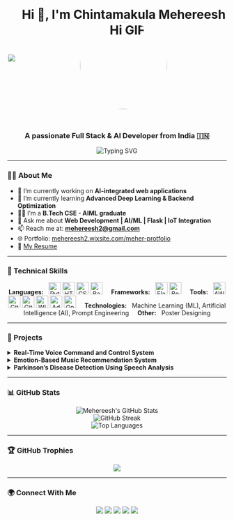 <h1 align="center" style="display: flex; justify-content: center; align-items: center; gap: 15px;">
<p align="center">
  <img src="https://profile-counter.glitch.me/mehereesh/count.svg?" />
</p>

  <span>Hi 👋, I'm Chintamakula Mehereesh</span>
  <br>
  <img src="https://media.giphy.com/media/v1.Y2lkPTc5MGI3NjExdmxiaGVwczA3Nm05MzhhaDdha2Nqd3F0dHlwd3RyM3FxaTM2cDNuNSZlcD12MV9naWZzX3NlYXJjaCZjdD1n/noyBeNjH4nbtXV5ZLA/giphy.gif" alt="Hi GIF" width="200" style="border-radius: 50%;" />
</h1>

<h3 align="center">A passionate Full Stack & AI Developer from India 🇮🇳</h3>

<p align="center">
  <img src="https://readme-typing-svg.demolab.com?font=Fira+Code&size=22&pause=1000&color=0AFFB8&center=true&vCenter=true&width=435&lines=Web+Developer;AI+%2F+ML+Engineer;Python+%7C+PHP+%7C+Flask+Expert;Passionate+about+Building+Smart+Apps" alt="Typing SVG" />
</p>

---

### 👨‍💻 About Me

- 🔭 I’m currently working on **AI-integrated web applications**
- 🌱 I’m currently learning **Advanced Deep Learning & Backend Optimization**
- 👨‍🎓 I’m a **B.Tech CSE - AIML graduate**
- 💬 Ask me about **Web Development | AI/ML | Flask | IoT Integration**
- 📫 Reach me at: **mehereesh2@gmail.com**
- 🌐 Portfolio: [mehereesh2.wixsite.com/meher-protfolio](https://mehereesh2.wixsite.com/meher-protfolio)
- 📄 [My Resume](https://drive.google.com/file/d/1b-rtsY7K2RzBYG_kA-yfRpJqv7B3n3zH/view?usp=drivesdk)

---

### 🚀 Technical Skills

<p align="center">
  <!-- Languages -->
  <b>Languages:</b> &nbsp;
  <img src="https://cdn.jsdelivr.net/gh/devicons/devicon/icons/python/python-original.svg" width="28" title="Python" />
  <img src="https://cdn.jsdelivr.net/gh/devicons/devicon/icons/html5/html5-original.svg" width="28" title="HTML5" />
  <img src="https://cdn.jsdelivr.net/gh/devicons/devicon/icons/css3/css3-original.svg" width="28" title="CSS3" />
  <img src="https://cdn.jsdelivr.net/gh/devicons/devicon/icons/java/java-original.svg" width="28" title="Basic Java" />
  &nbsp;&nbsp;&nbsp;
  <!-- Frameworks -->
  <b>Frameworks:</b> &nbsp;
  <img src="https://cdn.jsdelivr.net/gh/devicons/devicon/icons/flask/flask-original.svg" width="28" title="Flask" />
  <img src="https://cdn.jsdelivr.net/gh/devicons/devicon/icons/bootstrap/bootstrap-plain.svg" width="28" title="Bootstrap" />
  &nbsp;&nbsp;&nbsp;
  <!-- Tools -->
  <b>Tools:</b> &nbsp;
  <img src="https://cdn.jsdelivr.net/gh/devicons/devicon/icons/aws/aws-original.svg" width="28" title="AWS" />
  <img src="https://cdn.jsdelivr.net/gh/devicons/devicon/icons/git/git-original.svg" width="28" title="Git" />
  <img src="https://cdn.jsdelivr.net/gh/devicons/devicon/icons/github/github-original.svg" width="28" title="GitHub" />
  <img src="https://cdn.jsdelivr.net/gh/devicons/devicon/icons/wix/wix-original.svg" width="28" title="WIX" />
  <img src="https://cdn.jsdelivr.net/gh/devicons/devicon/icons/photoshop/photoshop-line.svg" width="28" title="Adobe Photoshop" />
  <img src="https://cdn.jsdelivr.net/gh/devicons/devicon/icons/solidworks/solidworks-original.svg" width="28" title="Onshape" />
  &nbsp;&nbsp;&nbsp;
  <!-- Technologies -->
  <b>Technologies:</b> &nbsp; Machine Learning (ML), Artificial Intelligence (AI), Prompt Engineering
  &nbsp;&nbsp;&nbsp;
  <!-- Others -->
  <b>Other:</b> &nbsp; Poster Designing
</p>

---

### 📁 Projects

<details>
  <summary><b>Real-Time Voice Command and Control System</b></summary>

  - Developed a system with **Flask backend** and **Web Speech API frontend** for real-time voice interactions.  
  - Achieved **92% command accuracy** and **1.2s average response time**.  
  - Built with **HTML, CSS** for UI and integrated **Python command processing**.  
  - Implemented robust error handling and continuous recognition.
</details>

<details>
  <summary><b>Emotion-Based Music Recommendation System</b></summary>

  - Built an AI system detecting user emotions via voice and suggesting music therapy.  
  - Used **MFCC features** and a classification model with a real-time feedback loop.  
  - Implemented an interactive UI using Flask and Python.
</details>

<details>
  <summary><b>Parkinson’s Disease Detection Using Speech Analysis</b></summary>

  - Built an ML model using **Random Forest** to detect symptoms from voice data.  
  - Extracted **MFCC, pitch, and jitter** features from biomedical datasets.  
  - Integrated the system into a mobile-friendly web interface.
</details>

---

### 📊 GitHub Stats

<p align="center">
  <img src="https://github-readme-stats.vercel.app/api?username=mehereesh&show_icons=true&theme=radical" alt="Mehereesh's GitHub Stats" />
  <br/>
  <img src="https://github-readme-streak-stats.herokuapp.com/?user=mehereesh&theme=radical" alt="GitHub Streak" />
  <br/>
  <img src="https://github-readme-stats.vercel.app/api/top-langs/?username=mehereesh&layout=compact&theme=radical" alt="Top Languages" />
</p>

---

### 🏆 GitHub Trophies

<p align="center">
  <img src="https://github-profile-trophy.vercel.app/?username=mehereesh&theme=onedark&row=2&column=3" />
</p>

---

### 🌍 Connect With Me

<p align="center">
  <a href="https://www.linkedin.com/in/chintamakula-mehereesh/" target="_blank"><img src="https://img.shields.io/badge/-LinkedIn-%230A66C2?style=for-the-badge&logo=linkedin&logoColor=white" /></a>
  <a href="https://www.instagram.com/mr._.marico_111" target="_blank"><img src="https://img.shields.io/badge/-Instagram-%23E4405F?style=for-the-badge&logo=instagram&logoColor=white" /></a>
  <a href="https://www.facebook.com/Meher chintamakula" target="_blank"><img src="https://img.shields.io/badge/-Facebook-%233b5998?style=for-the-badge&logo=facebook&logoColor=white" /></a>
  <a href="mailto:mehereesh2@gmail.com" target="_blank"><img src="https://img.shields.io/badge/-Gmail-D14836?style=for-the-badge&logo=gmail&logoColor=white" /></a>
  <a href="https://codepen.io/Meher2901" target="_blank"><img src="https://img.shields.io/badge/-CodePen-black?style=for-the-badge&logo=codepen&logoColor=white" /></a>
</p>

